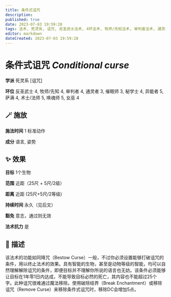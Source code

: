 ```yaml
---
title: 条件式诅咒
description: 
published: true
date: 2023-07-03 19:59:28
tags: 法术, 死灵系, 诅咒, 反圣武士法术, 4环法术, 牧师/先知法术, 审判者法术, 通灵者法术, 3环法术, 催眠师法术, 秘学士法术, 异能者法术, 5环法术, 萨满法术, 术士/法师法术, 唤魂师法术, 女巫法术
editor: markdown
dateCreated: 2023-07-03 19:59:28
---
```


# **条件式诅咒** *Conditional curse*

**学派** 死灵系 \[诅咒\] 

**环位** 反圣武士 4, 牧师/先知 4, 审判者 4, 通灵者 3, 催眠师 3, 秘学士 4, 异能者 5, 萨满 4, 术士/法师 5, 唤魂师 5, 女巫 4

## 🪄 施放

**施法时间** 1 标准动作

**成分** 语言, 姿势

## ✨ 效果 

**目标** 1个生物 

**范围** 近距（25尺 + 5尺/2级）

**距离** 近距 (25尺+5尺/2等级)  

**持续时间** 永久（见后文） 

**豁免** 意志，通过则无效

**法术抗力** 是

## 📖 描述

该法术的功能如同降咒（Bestow Curse）一般，不过你必须设置能够打破诅咒的条件，用以终止法术的效果。具有智能的生物，甚至是动物等级的智能，均可以自然理解解除诅咒的条件，即便目标并不理解你所说的语言也无妨。该条件必须能够让目标在1年零1日内达成，不能导致目标必然的死亡，其内容也不能超过25个字。此种诅咒很难通过魔法移除。使用破除结界（Break Enchantment）或移除诅咒（Remove Curse）来移除条件式诅咒时，移除DC会增加5点。
    